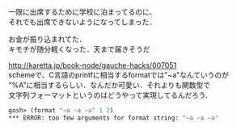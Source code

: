 一限に出席するために学校に泊まってるのに、  
それでも出席できないようになってしまった．

お金が振り込まれてた．  
キモチが随分軽くなった．天まで届きそうだ

http://karetta.jp/book-node/gauche-hacks/007051  
schemeで、C言語のprintfに相当するformatでは"~a"なんていうのが  
"%A"に相当するらしい．なんだか可愛い．それよりも関数型で  
文字列フォーマットというのはどうやって実現してるんだろう．

```scheme
gosh> (format "~a ~a ~a" 1 2)
*** ERROR: too few arguments for format string: "~a ~a ~a"
```
